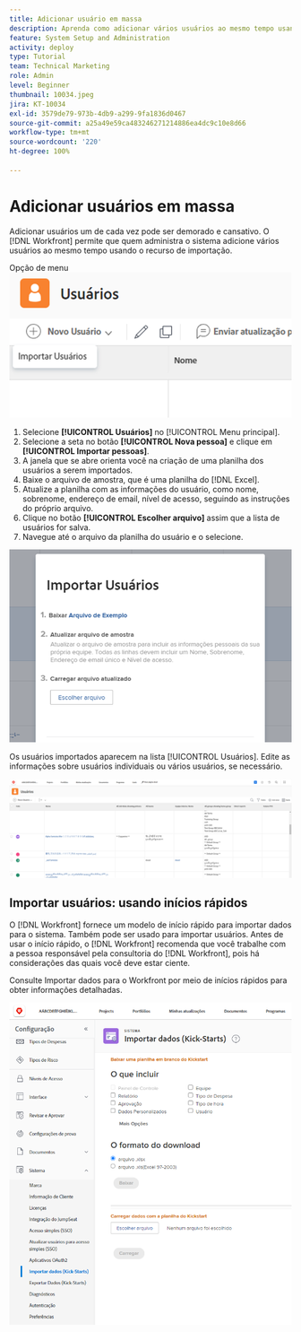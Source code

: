 ```yaml
---
title: Adicionar usuário em massa
description: Aprenda como adicionar vários usuários ao mesmo tempo usando uma planilha como modelo de início rápido.
feature: System Setup and Administration
activity: deploy
type: Tutorial
team: Technical Marketing
role: Admin
level: Beginner
thumbnail: 10034.jpeg
jira: KT-10034
exl-id: 3579de79-973b-4db9-a299-9fa1836d0467
source-git-commit: a25a49e59ca483246271214886ea4dc9c10e8d66
workflow-type: tm+mt
source-wordcount: '220'
ht-degree: 100%

---
```


# Adicionar usuários em massa

Adicionar usuários um de cada vez pode ser demorado e cansativo. O [!DNL Workfront] permite que quem administra o sistema adicione vários usuários ao mesmo tempo usando o recurso de importação.

Opção de menu ![[!UICONTROL Importar pessoas]](assets/admin-fund-adding-users-5.png)

1. Selecione **[!UICONTROL Usuários]** no [!UICONTROL  Menu principal].
1. Selecione a seta no botão **[!UICONTROL Nova pessoa]** e clique em **[!UICONTROL Importar pessoas]**.
1. A janela que se abre orienta você na criação de uma planilha dos usuários a serem importados.
1. Baixe o arquivo de amostra, que é uma planilha do [!DNL Excel].
1. Atualize a planilha com as informações do usuário, como nome, sobrenome, endereço de email, nível de acesso, seguindo as instruções do próprio arquivo.
1. Clique no botão **[!UICONTROL Escolher arquivo]** assim que a lista de usuários for salva.
1. Navegue até o arquivo da planilha do usuário e o selecione.

![Janela Importar pessoas](assets/admin-fund-adding-users-6.png)

Os usuários importados aparecem na lista [!UICONTROL Usuários]. Edite as informações sobre usuários individuais ou vários usuários, se necessário.

![Lista de usuários](assets/admin-fund-adding-users-7.png)

## Importar usuários: usando inícios rápidos

O [!DNL Workfront] fornece um modelo de início rápido para importar dados para o sistema. Também pode ser usado para importar usuários. Antes de usar o início rápido, o [!DNL Workfront] recomenda que você trabalhe com a pessoa responsável pela consultoria do [!DNL Workfront], pois há considerações das quais você deve estar ciente.

<!---
paragraph below needs URL to article
--->

Consulte Importar dados para o Workfront por meio de inícios rápidos para obter informações detalhadas.

![[!UICONTROL Importar dados] (Janela [!UICONTROL Inícios rápidos]) na área [!UICONTROL Configuração] ](assets/admin-fund-adding-users-8.png)

<!--
Learn more URLs
Import users
Import data into Workfront via Kick-Starts
-->
